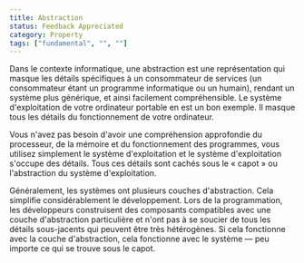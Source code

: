 ```yaml
---
title: Abstraction
status: Feedback Appreciated
category: Property
tags: ["fundamental", "", ""]
---
```


Dans le contexte informatique, une abstraction est une représentation qui masque les détails spécifiques à un consommateur de services (un consommateur étant un programme informatique ou un humain), rendant un système plus générique, et ainsi facilement compréhensible.
Le système d'exploitation de votre ordinateur portable en est un bon exemple.
Il masque tous les détails du fonctionnement de votre ordinateur.

Vous n'avez pas besoin d'avoir une compréhension approfondie du processeur, de la mémoire et du fonctionnement des programmes, vous utilisez simplement le système d'exploitation et le système d'exploitation s'occupe des détails.
Tous ces détails sont cachés sous le « capot » ou l'abstraction du système d'exploitation.

Généralement, les systèmes ont plusieurs couches d'abstraction.
Cela simplifie considérablement le développement.
Lors de la programmation, les développeurs construisent des composants compatibles avec une couche d'abstraction particulière et n'ont pas à se soucier de tous les détails sous-jacents qui peuvent être très hétérogènes.
Si cela fonctionne avec la couche d'abstraction, cela fonctionne avec le système — peu importe ce qui se trouve sous le capot.
